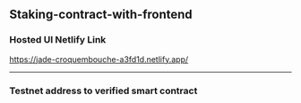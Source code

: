 ## Staking-contract-with-frontend

### Hosted UI Netlify Link
https://jade-croquembouche-a3fd1d.netlify.app/

<hr>

### Testnet address to verified smart contract
